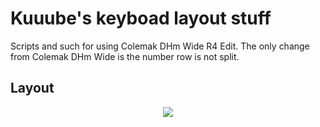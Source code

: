 # Kuuube's keyboad layout stuff

Scripts and such for using Colemak DHm Wide R4 Edit. The only change from Colemak DHm Wide is the number row is not split.

## Layout

<p align="middle">
  <img src="https://raw.githubusercontent.com/Kuuuube/kuuube_keyboard_layout_stuff/main/colemak_dhm_wide_edit.png)" align="middle"/>
</p>